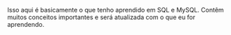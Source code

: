 Isso aqui é basicamente o que tenho aprendido em SQL e MySQL. Contêm muitos conceitos importantes e será atualizada com o que eu for aprendendo.
